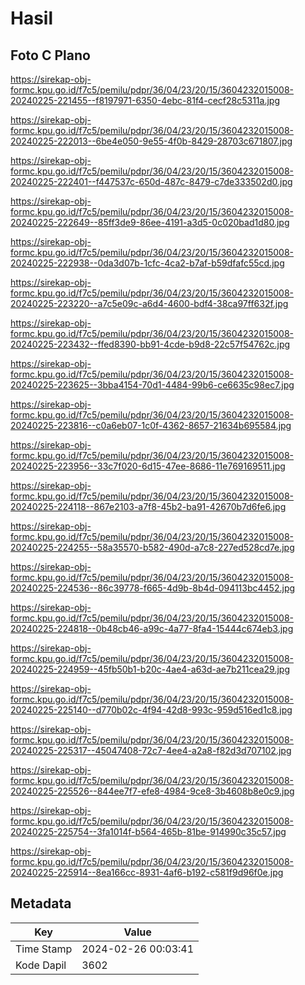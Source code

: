 # Hasil

## Foto C Plano

https://sirekap-obj-formc.kpu.go.id/f7c5/pemilu/pdpr/36/04/23/20/15/3604232015008-20240225-221455--f8197971-6350-4ebc-81f4-cecf28c5311a.jpg

https://sirekap-obj-formc.kpu.go.id/f7c5/pemilu/pdpr/36/04/23/20/15/3604232015008-20240225-222013--6be4e050-9e55-4f0b-8429-28703c671807.jpg

https://sirekap-obj-formc.kpu.go.id/f7c5/pemilu/pdpr/36/04/23/20/15/3604232015008-20240225-222401--f447537c-650d-487c-8479-c7de333502d0.jpg

https://sirekap-obj-formc.kpu.go.id/f7c5/pemilu/pdpr/36/04/23/20/15/3604232015008-20240225-222649--85ff3de9-86ee-4191-a3d5-0c020bad1d80.jpg

https://sirekap-obj-formc.kpu.go.id/f7c5/pemilu/pdpr/36/04/23/20/15/3604232015008-20240225-222938--0da3d07b-1cfc-4ca2-b7af-b59dfafc55cd.jpg

https://sirekap-obj-formc.kpu.go.id/f7c5/pemilu/pdpr/36/04/23/20/15/3604232015008-20240225-223220--a7c5e09c-a6d4-4600-bdf4-38ca97ff632f.jpg

https://sirekap-obj-formc.kpu.go.id/f7c5/pemilu/pdpr/36/04/23/20/15/3604232015008-20240225-223432--ffed8390-bb91-4cde-b9d8-22c57f54762c.jpg

https://sirekap-obj-formc.kpu.go.id/f7c5/pemilu/pdpr/36/04/23/20/15/3604232015008-20240225-223625--3bba4154-70d1-4484-99b6-ce6635c98ec7.jpg

https://sirekap-obj-formc.kpu.go.id/f7c5/pemilu/pdpr/36/04/23/20/15/3604232015008-20240225-223816--c0a6eb07-1c0f-4362-8657-21634b695584.jpg

https://sirekap-obj-formc.kpu.go.id/f7c5/pemilu/pdpr/36/04/23/20/15/3604232015008-20240225-223956--33c7f020-6d15-47ee-8686-11e769169511.jpg

https://sirekap-obj-formc.kpu.go.id/f7c5/pemilu/pdpr/36/04/23/20/15/3604232015008-20240225-224118--867e2103-a7f8-45b2-ba91-42670b7d6fe6.jpg

https://sirekap-obj-formc.kpu.go.id/f7c5/pemilu/pdpr/36/04/23/20/15/3604232015008-20240225-224255--58a35570-b582-490d-a7c8-227ed528cd7e.jpg

https://sirekap-obj-formc.kpu.go.id/f7c5/pemilu/pdpr/36/04/23/20/15/3604232015008-20240225-224536--86c39778-f665-4d9b-8b4d-094113bc4452.jpg

https://sirekap-obj-formc.kpu.go.id/f7c5/pemilu/pdpr/36/04/23/20/15/3604232015008-20240225-224818--0b48cb46-a99c-4a77-8fa4-15444c674eb3.jpg

https://sirekap-obj-formc.kpu.go.id/f7c5/pemilu/pdpr/36/04/23/20/15/3604232015008-20240225-224959--45fb50b1-b20c-4ae4-a63d-ae7b211cea29.jpg

https://sirekap-obj-formc.kpu.go.id/f7c5/pemilu/pdpr/36/04/23/20/15/3604232015008-20240225-225140--d770b02c-4f94-42d8-993c-959d516ed1c8.jpg

https://sirekap-obj-formc.kpu.go.id/f7c5/pemilu/pdpr/36/04/23/20/15/3604232015008-20240225-225317--45047408-72c7-4ee4-a2a8-f82d3d707102.jpg

https://sirekap-obj-formc.kpu.go.id/f7c5/pemilu/pdpr/36/04/23/20/15/3604232015008-20240225-225526--844ee7f7-efe8-4984-9ce8-3b4608b8e0c9.jpg

https://sirekap-obj-formc.kpu.go.id/f7c5/pemilu/pdpr/36/04/23/20/15/3604232015008-20240225-225754--3fa1014f-b564-465b-81be-914990c35c57.jpg

https://sirekap-obj-formc.kpu.go.id/f7c5/pemilu/pdpr/36/04/23/20/15/3604232015008-20240225-225914--8ea166cc-8931-4af6-b192-c581f9d96f0e.jpg


## Metadata

| Key        | Value               |
| ---------- | ------------------- |
| Time Stamp | 2024-02-26 00:03:41 |
| Kode Dapil | 3602                |



